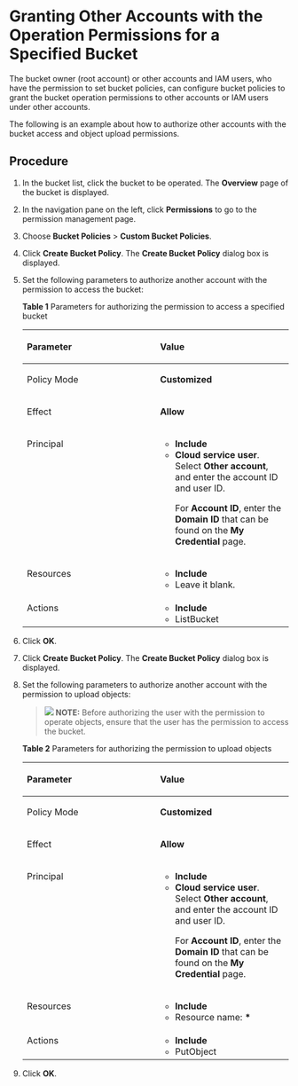 # Granting Other Accounts with the Operation Permissions for a Specified Bucket<a name="obs_03_0081"></a>

The bucket owner \(root account\) or other accounts and IAM users, who have the permission to set bucket policies, can configure bucket policies to grant the bucket operation permissions to other accounts or IAM users under other accounts.

The following is an example about how to authorize other accounts with the bucket access and object upload permissions.

## Procedure<a name="section435994418812"></a>

1.  In the bucket list, click the bucket to be operated. The  **Overview**  page of the bucket is displayed.
2.  In the navigation pane on the left, click  **Permissions**  to go to the permission management page.
3.  Choose  **Bucket Policies**  \>  **Custom Bucket Policies**.
4.  Click  **Create Bucket Policy**. The  **Create Bucket Policy**  dialog box is displayed.
5.  Set the following parameters to authorize another account with the permission to access the bucket:

    **Table  1**  Parameters for authorizing the permission to access a specified bucket

    <a name="table7531653104420"></a>
    <table><thead align="left"><tr id="row2532105311447"><th class="cellrowborder" valign="top" width="50%" id="mcps1.2.3.1.1"><p id="p16532195364414"><a name="p16532195364414"></a><a name="p16532195364414"></a>Parameter</p>
    </th>
    <th class="cellrowborder" valign="top" width="50%" id="mcps1.2.3.1.2"><p id="p15532145310443"><a name="p15532145310443"></a><a name="p15532145310443"></a>Value</p>
    </th>
    </tr>
    </thead>
    <tbody><tr id="row953216536449"><td class="cellrowborder" valign="top" width="50%" headers="mcps1.2.3.1.1 "><p id="p1653265344417"><a name="p1653265344417"></a><a name="p1653265344417"></a>Policy Mode</p>
    </td>
    <td class="cellrowborder" valign="top" width="50%" headers="mcps1.2.3.1.2 "><p id="p95328538440"><a name="p95328538440"></a><a name="p95328538440"></a><strong id="b173011935194310"><a name="b173011935194310"></a><a name="b173011935194310"></a>Customized</strong></p>
    </td>
    </tr>
    <tr id="row16532753114417"><td class="cellrowborder" valign="top" width="50%" headers="mcps1.2.3.1.1 "><p id="p353219537448"><a name="p353219537448"></a><a name="p353219537448"></a>Effect</p>
    </td>
    <td class="cellrowborder" valign="top" width="50%" headers="mcps1.2.3.1.2 "><p id="p5532353104418"><a name="p5532353104418"></a><a name="p5532353104418"></a><strong id="b19922174264316"><a name="b19922174264316"></a><a name="b19922174264316"></a>Allow</strong></p>
    </td>
    </tr>
    <tr id="row115321753164415"><td class="cellrowborder" valign="top" width="50%" headers="mcps1.2.3.1.1 "><p id="p1553215538449"><a name="p1553215538449"></a><a name="p1553215538449"></a>Principal</p>
    </td>
    <td class="cellrowborder" valign="top" width="50%" headers="mcps1.2.3.1.2 "><a name="ul136938242519"></a><a name="ul136938242519"></a><ul id="ul136938242519"><li><strong id="b187704534318"><a name="b187704534318"></a><a name="b187704534318"></a>Include</strong></li><li><strong id="b158058444417"><a name="b158058444417"></a><a name="b158058444417"></a>Cloud service user</strong>. Select <strong id="b132601515104417"><a name="b132601515104417"></a><a name="b132601515104417"></a>Other account</strong>, and enter the account ID and user ID.<p id="p75419201471"><a name="p75419201471"></a><a name="p75419201471"></a>For <strong id="b12590151316220"><a name="b12590151316220"></a><a name="b12590151316220"></a>Account ID</strong>, enter the <strong id="b112021124529"><a name="b112021124529"></a><a name="b112021124529"></a>Domain ID</strong> that can be found on the <strong id="b145225442027"><a name="b145225442027"></a><a name="b145225442027"></a>My Credential</strong> page.</p>
    </li></ul>
    </td>
    </tr>
    <tr id="row653285374414"><td class="cellrowborder" valign="top" width="50%" headers="mcps1.2.3.1.1 "><p id="p753212538444"><a name="p753212538444"></a><a name="p753212538444"></a>Resources</p>
    </td>
    <td class="cellrowborder" valign="top" width="50%" headers="mcps1.2.3.1.2 "><a name="ul964933612542"></a><a name="ul964933612542"></a><ul id="ul964933612542"><li><strong id="b1366645434417"><a name="b1366645434417"></a><a name="b1366645434417"></a>Include</strong></li><li>Leave it blank.</li></ul>
    </td>
    </tr>
    <tr id="row18790945165418"><td class="cellrowborder" valign="top" width="50%" headers="mcps1.2.3.1.1 "><p id="p12791194519544"><a name="p12791194519544"></a><a name="p12791194519544"></a>Actions</p>
    </td>
    <td class="cellrowborder" valign="top" width="50%" headers="mcps1.2.3.1.2 "><a name="ul815102155519"></a><a name="ul815102155519"></a><ul id="ul815102155519"><li><strong id="b9707759204411"><a name="b9707759204411"></a><a name="b9707759204411"></a>Include</strong></li><li>ListBucket</li></ul>
    </td>
    </tr>
    </tbody>
    </table>

6.  Click  **OK**.
7.  Click  **Create Bucket Policy**. The  **Create Bucket Policy**  dialog box is displayed.
8.  Set the following parameters to authorize another account with the permission to upload objects:

    >![](/images/icon-note.gif) **NOTE:** 
    >Before authorizing the user with the permission to operate objects, ensure that the user has the permission to access the bucket.

    **Table  2**  Parameters for authorizing the permission to upload objects

    <a name="table566311261565"></a>
    <table><thead align="left"><tr id="row16664826175610"><th class="cellrowborder" valign="top" width="50%" id="mcps1.2.3.1.1"><p id="p1466442615612"><a name="p1466442615612"></a><a name="p1466442615612"></a>Parameter</p>
    </th>
    <th class="cellrowborder" valign="top" width="50%" id="mcps1.2.3.1.2"><p id="p1466516269566"><a name="p1466516269566"></a><a name="p1466516269566"></a>Value</p>
    </th>
    </tr>
    </thead>
    <tbody><tr id="row12665142619562"><td class="cellrowborder" valign="top" width="50%" headers="mcps1.2.3.1.1 "><p id="p36664266562"><a name="p36664266562"></a><a name="p36664266562"></a>Policy Mode</p>
    </td>
    <td class="cellrowborder" valign="top" width="50%" headers="mcps1.2.3.1.2 "><p id="p14666152615562"><a name="p14666152615562"></a><a name="p14666152615562"></a><strong id="b16452350144517"><a name="b16452350144517"></a><a name="b16452350144517"></a>Customized</strong></p>
    </td>
    </tr>
    <tr id="row3667132613567"><td class="cellrowborder" valign="top" width="50%" headers="mcps1.2.3.1.1 "><p id="p1866732655612"><a name="p1866732655612"></a><a name="p1866732655612"></a>Effect</p>
    </td>
    <td class="cellrowborder" valign="top" width="50%" headers="mcps1.2.3.1.2 "><p id="p966982619569"><a name="p966982619569"></a><a name="p966982619569"></a><strong id="b34165604519"><a name="b34165604519"></a><a name="b34165604519"></a>Allow</strong></p>
    </td>
    </tr>
    <tr id="row666915260561"><td class="cellrowborder" valign="top" width="50%" headers="mcps1.2.3.1.1 "><p id="p8670112635619"><a name="p8670112635619"></a><a name="p8670112635619"></a>Principal</p>
    </td>
    <td class="cellrowborder" valign="top" width="50%" headers="mcps1.2.3.1.2 "><a name="ul1670726135620"></a><a name="ul1670726135620"></a><ul id="ul1670726135620"><li><strong id="b67530576453"><a name="b67530576453"></a><a name="b67530576453"></a>Include</strong></li><li><strong id="b4659916460"><a name="b4659916460"></a><a name="b4659916460"></a>Cloud service user</strong>. Select <strong id="b176616114616"><a name="b176616114616"></a><a name="b176616114616"></a>Other account</strong>, and enter the account ID and user ID.<p id="p12751112924814"><a name="p12751112924814"></a><a name="p12751112924814"></a>For <strong id="b163385912319"><a name="b163385912319"></a><a name="b163385912319"></a>Account ID</strong>, enter the <strong id="b0339491037"><a name="b0339491037"></a><a name="b0339491037"></a>Domain ID</strong> that can be found on the <strong id="b163391491434"><a name="b163391491434"></a><a name="b163391491434"></a>My Credential</strong> page.</p>
    </li></ul>
    </td>
    </tr>
    <tr id="row126721226135618"><td class="cellrowborder" valign="top" width="50%" headers="mcps1.2.3.1.1 "><p id="p0673122685615"><a name="p0673122685615"></a><a name="p0673122685615"></a>Resources</p>
    </td>
    <td class="cellrowborder" valign="top" width="50%" headers="mcps1.2.3.1.2 "><a name="ul11674152619564"></a><a name="ul11674152619564"></a><ul id="ul11674152619564"><li><strong id="b929562318466"><a name="b929562318466"></a><a name="b929562318466"></a>Include</strong></li><li>Resource name: <strong id="b925182454617"><a name="b925182454617"></a><a name="b925182454617"></a>*</strong></li></ul>
    </td>
    </tr>
    <tr id="row167522618569"><td class="cellrowborder" valign="top" width="50%" headers="mcps1.2.3.1.1 "><p id="p1367692611568"><a name="p1367692611568"></a><a name="p1367692611568"></a>Actions</p>
    </td>
    <td class="cellrowborder" valign="top" width="50%" headers="mcps1.2.3.1.2 "><a name="ul176761226135619"></a><a name="ul176761226135619"></a><ul id="ul176761226135619"><li><strong id="b517511270469"><a name="b517511270469"></a><a name="b517511270469"></a>Include</strong></li><li>PutObject</li></ul>
    </td>
    </tr>
    </tbody>
    </table>

9.  Click  **OK**.

